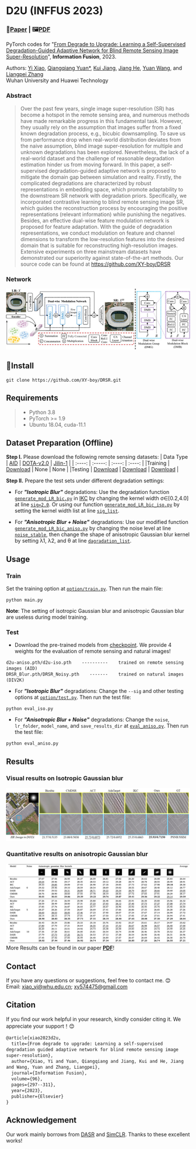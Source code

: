 # D2U (INFFUS 2023)
### 📖[**Paper**](https://www.sciencedirect.com/science/article/pii/S1566253523001100) | 🖼️[**PDF**](./img/XY-IF.pdf)

PyTorch codes for "[From Degrade to Upgrade: Learning a Self-Supervised Degradation-Guided Adaptive Network for Blind Remote Sensing Image Super-Resolution](https://www.sciencedirect.com/science/article/pii/S1566253523001100)", **Information Fusion**, 2023.

Authors: [Yi Xiao](https://xy-boy.github.io/), [Qiangqiang Yuan*](http://qqyuan.users.sgg.whu.edu.cn/), [Kui Jiang](https://github.com/kuijiang94/home/blob/master/home.md), [Jiang He](https://jianghe96.github.io/), [Yuan Wang](https://scholar.google.com.hk/citations?user=lB1KOAcAAAAJ&hl), and [Liangpei Zhang](http://www.lmars.whu.edu.cn/prof_web/zhangliangpei/rs/index.html)<br>
Wuhan University and Huawei Technology

### Abstract
>Over the past few years, single image super-resolution (SR) has become a hotspot in the remote sensing area, and numerous methods have made remarkable progress in this fundamental task. However, they usually rely on the assumption that images suffer from a fixed known degradation process, e.g., bicubic downsampling. To save us from performance drop when real-world distribution deviates from the naive assumption, blind image super-resolution for multiple and unknown degradations has been explored. Nevertheless, the lack of a real-world dataset and the challenge of reasonable degradation estimation hinder us from moving forward. In this paper, a self-supervised degradation-guided adaptive network is proposed to mitigate the domain gap between simulation and reality. Firstly, the complicated degradations are characterized by robust representations in embedding space, which promote adaptability to the downstream SR network with degradation priors. Specifically, we incorporated contrastive learning to blind remote sensing image SR, which guides the reconstruction process by encouraging the positive representations (relevant information) while punishing the negatives. Besides, an effective dual-wise feature modulation network is proposed for feature adaptation. With the guide of degradation representations, we conduct modulation on feature and channel dimensions to transform the low-resolution features into the desired domain that is suitable for reconstructing high-resolution images. Extensive experiments on three mainstream datasets have demonstrated our superiority against state-of-the-art methods. Our source code can be found at https://github.com/XY-boy/DRSR
>
### Network
 ![image](/img/D2U.jpg)
## 🧩Install
```
git clone https://github.com/XY-boy/DRSR.git
```
## Requirements
> - Python 3.8
> - PyTorch >= 1.9
> - Ubuntu 18.04, cuda-11.1

## Dataset Preparation (Offline)
**Step I.** Please download the following remote sensing datasets:
| Data Type | [AID](https://captain-whu.github.io/AID/) | [DOTA-v2.0](https://captain-whu.github.io/DOTA/dataset.html) | [Jilin-1](https://ieeexplore.ieee.org/abstract/document/9530280) |
| :----: | :-----: | :----: | :----: |
|Training | [Download](https://onedrive.live.com/?authkey=%21AAqO0B6SeejPkr0&id=42EC9A19F3DE58D8%2176404&cid=42EC9A19F3DE58D8&parId=root&parQt=sharedby&o=OneUp) | None | None |
|Testing | [Download]() | [Download]() | [Download]() |

**Step II.** Prepare the test sets under different degradation settings:

- For ***"Isotropic Blur"*** degradations:
Use the degradation function [`generate_mod_LR_bic.py`](https://github.com/yuanjunchai/IKC/blob/master/codes/scripts/generate_mod_LR_bic.py) in [IKC](https://github.com/yuanjunchai/IKC) by changing the kernel width σ∈[0.2,4.0] at line [`sig=2.0`](https://github.com/yuanjunchai/IKC/blob/2a846cf1194cd9bace08973d55ecd8fd3179fe48/codes/scripts/generate_mod_LR_bic.py#L95). Or using our function [`generate_mod_LR_bic_iso.py`](https://github.com/XY-boy/DRSR/blob/main/script/generate_mod_LR_bic_iso.py) by setting the kernel width list at line [`sig_list`](https://github.com/XY-boy/DRSR/blob/15ca57d11998a2e7ae3887ec761b395f0444ca85/script/generate_mod_LR_bic_iso.py#L94C24-L94C24).

- For ***"Anisotropic Blur + Noise"*** degradations:
Use our modified function [`generate_mod_LR_bic_aniso.py`](https://github.com/XY-boy/DRSR/blob/main/script/generate_mod_LR_bic_aniso.py) by changing the noise level at line [`noise_stable`](https://github.com/XY-boy/DRSR/blob/15ca57d11998a2e7ae3887ec761b395f0444ca85/script/generate_mod_LR_bic_aniso.py#L76C79-L76C79), then change the shape of anisotropic Gaussian blur kernel by setting λ1, λ2, and θ at line [`dagradation_list`](https://github.com/XY-boy/DRSR/blob/15ca57d11998a2e7ae3887ec761b395f0444ca85/script/generate_mod_LR_bic_aniso.py#L89).

## Usage
### Train
Set the training option at [`option/train.py`](https://github.com/XY-boy/DRSR/blob/main/options/train.py). Then run the main file:
```
python main.py
```
**Note**: The setting of isotropic Gaussian blur and anisotropic Gaussian blur are useless during model training.
### Test
- Download the pre-trained models from [checkpoint](https://github.com/XY-boy/DRSR/tree/main/checkpoint). We provide 4 weights for the evaluation of remote sensing and natural images!
```
d2u-aniso.pth/d2u-iso.pth    ----------    trained on remote sensing images (AID)
DRSR_Blur.pth/DRSR_Noisy.pth    -------    trained on natural images (DIV2K)
```
- For ***"Isotropic Blur"*** degradations: Change the `--sig` and other testing options at [`option/test.py`](https://github.com/XY-boy/DRSR/blob/main/options/train.py). Then run the test file:
```
python eval_iso.py
```
- For ***"Anisotropic Blur + Noise"*** degradations: Change the `noise`, `lr_folder`, `model_name`, and `save_results_dir` at [`eval_aniso.py`](https://github.com/XY-boy/DRSR/blob/main/eval_aniso.py). Then run the test file:
```
python eval_aniso.py
```
## Results
### Visual results on Isotropic Gaussian blur
 ![image](/img/res.png)
### Quantitative results on anisotropic Gaussian blur
 ![image](/img/res-aniso.png)
More Results can be found in our paper [**PDF**](/img/XY-IF.pdf)!
## Contact
If you have any questions or suggestions, feel free to contact me. 😊  
Email: xiao_yi@whu.edu.cn; xy574475@gmail.com

## Citation
If you find our work helpful in your research, kindly consider citing it. We appreciate your support！😊

```
@article{xiao2023d2u,
  title={From degrade to upgrade: Learning a self-supervised degradation guided adaptive network for blind remote sensing image super-resolution},
  author={Xiao, Yi and Yuan, Qiangqiang and Jiang, Kui and He, Jiang and Wang, Yuan and Zhang, Liangpei},
  journal={Information Fusion},
  volume={96},
  pages={297--311},
  year={2023},
  publisher={Elsevier}
}
```
## Acknowledgement
Our work mainly borrows from [DASR](https://github.com/The-Learning-And-Vision-Atelier-LAVA/DASR) and [SimCLR](https://github.com/sthalles/SimCLR). Thanks to these excellent works!
